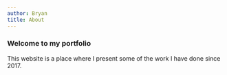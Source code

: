 ```yaml
---
author: Bryan 
title: About
---
```


### Welcome to my portfolio

This website is a place where I present some of the work I have done since 2017.

